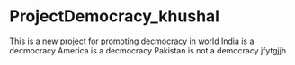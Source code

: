 # ProjectDemocracy_khushal
This is a new project for promoting decmocracy in world
India is a decmocracy
America is a decmocracy
Pakistan is not a democracy
jfytgjjh

